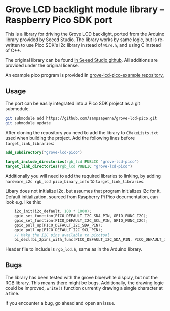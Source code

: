 # Grove LCD backlight module library – Raspberry Pico SDK port
This is a library for driving the Grove LCD backlight, ported from the Arduino
library provided by Seeed Studio. The library works by same logic, but is
re-written to use Pico SDK's i2c library instead of `Wire.h`, and using C
instead of C++.

The original library can be found [in Seeed Studio github](https://github.com/Seeed-Studio/Grove_LCD_RGB_Backlight).
All additions are provided under the original license.

An example pico program is provided in [grove-lcd-pico-example repository.](https://github.com/sampsapenna/grove-lcd-pico-example)

## Usage
The port can be easily integrated into a Pico SDK project as a git submodule.
```bash
git submodule add https://github.com/sampsapenna/grove-lcd-pico.git
git submodule update
```
After cloning the repository you need to add the library to `CMakeLists.txt`
used when building the project. Add the following lines before `target_link_libraries`:
```cmake
add_subdirectory("grove-lcd-pico")

target_include_directories(rgb_lcd PUBLIC "grove-lcd-pico")
target_link_directories(rgb_lcd PUBLIC "grove-lcd-pico")
```

Additionally you will need to add the required libraries to linking, by
adding `hardware_i2c rgb_lcd pico_binary_info` to `target_link_libraries`.

Libary does not initialize i2c, but assumes that program initializes i2c
for it. Default initialization, sourced from Raspberry Pi Pico documentation,
can look e.g. like this:
```c
    i2c_init(i2c_default, 100 * 1000);
    gpio_set_function(PICO_DEFAULT_I2C_SDA_PIN, GPIO_FUNC_I2C);
    gpio_set_function(PICO_DEFAULT_I2C_SCL_PIN, GPIO_FUNC_I2C);
    gpio_pull_up(PICO_DEFAULT_I2C_SDA_PIN);
    gpio_pull_up(PICO_DEFAULT_I2C_SCL_PIN);
    // Make the I2C pins available to picotool
    bi_decl(bi_2pins_with_func(PICO_DEFAULT_I2C_SDA_PIN, PICO_DEFAULT_I2C_SCL_PIN, GPIO_FUNC_I2C));
```
Header file to include is `rgb_lcd.h`, same as in the Arduino library.

## Bugs
The library has been tested with the grove blue/white display, but not the
RGB library. This means there might be bugs. Additionally, the drawing logic
could be improved, `write()` function currently drawing a single character
at a time.

If you encounter a bug, go ahead and open an issue.
